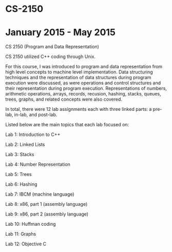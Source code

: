 # CS-2150 
# January 2015 - May 2015

CS 2150 (Program and Data Representation)

CS 2150 utilized C++ coding through Unix.

For this course, I was introduced to program and data representation from high level
concepts to machine level implementation. Data structuring techniques and the representation
of data structures during program execution were discussed, as were operations and control
structures and their representation during program execution. Representations of numbers,
arithmetic operations, arrays, records, recusion, hashing, stacks, queues, trees, graphs,
and related concepts were also covered.

In total, there were 12 lab assignments each with three linked parts: a pre-lab, in-lab, and post-lab.

Listed below are the main topics that each lab focused on:

Lab 1: Introduction to C++

Lab 2: Linked Lists

Lab 3: Stacks

Lab 4: Number Representation

Lab 5: Trees

Lab 6: Hashing

Lab 7: IBCM (machine language)

Lab 8: x86, part 1 (assembly language)

Lab 9: x86, part 2 (assembly language)

Lab 10: Huffman coding

Lab 11: Graphs

Lab 12: Objective C

